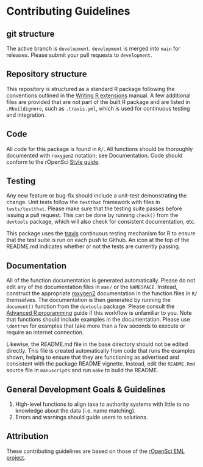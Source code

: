 # Contributing Guidelines

## git structure

The active branch is `development`. `development` is merged into `main` for releases. Please submit your pull requests to `development`.

## Repository structure

This repository is structured as a standard R package
following the conventions outlined in the [Writing R
extensions](http://cran.r-project.org/doc/manuals/R-exts.html) manual.
A few additional files are provided that are not part of the built
R package and are listed in `.Rbuildignore`, such as `.travis.yml`,
which is used for continuous testing and integration.

## Code

All code for this package is found in `R/`. All functions should be thoroughly
documented with `roxygen2` notation; see Documentation. Code should
conform to the rOpenSci [Style guide](https://github.com/ropensci/onboarding/blob/master/packaging_guide.md).

## Testing

Any new feature or bug-fix should include a unit-test demonstrating the
change.  Unit tests follow the `testthat` framework with files in
`tests/testthat`.  Please make sure that the testing suite passes
before issuing a pull request.  This can be done by running `check()`
from the `devtools` package, which will also check for consistent
documentation, etc.


This package uses the [travis](https://github.com/craigcitro/r-travis)
continuous testing mechanism for R to ensure that the test suite is run
on each push to Github.  An icon at the top of the README.md indicates
whether or not the tests are currently passing.

## Documentation

All of the function documentation is generated automatically.
Please do not edit any of the documentation files in `man/`
or the `NAMESPACE`.  Instead, construct the appropriate
[roxygen2](https://github.com/klutometis/roxygen) documentation in the
function files in `R/` themselves.  The documentation is then generated
by running the `document()` function from the `devtools` package.  Please
consult the [Advanced R programming](http://adv-r.had.co.nz/) guide if
this workflow is unfamiliar to you.  Note that functions should include
examples in the documentation. Please use `\dontrun` for examples that
take more than a few seconds to execute or require an internet connection.

Likewise, the README.md file in the base directory should not be edited
directly.  This file is created automatically from code that runs the
examples shown, helping to ensure that they are functioning as advertised
and consistent with the package README vignette.  Instead, edit the
`README.Rmd` source file in `manuscripts` and run `make` to build
the README.

## General Development Goals & Guidelines

1. High-level functions to align taxa to authority systems with little to no knowledge about the data (i.e. name matching).
2. Errors and warnings should guide users to solutions.

## Attribution

These contributing guidelines are based on those of the [rOpenSci EML project](https://github.com/ropensci/EML/blob/master/CONTRIBUTING.md).
